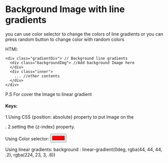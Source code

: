 # Background Image with line gradients
you can use color selector to change the colors of line gradients
or you can press random button to change color with random colors

HTMl:
```script
<div class="gradientDiv"> // Background line gradients
  <div class="backgroundImg"> //Add background Image here
  </div>
  <div class="inner">
    ... //other contents
  </div>
</div>
```

P.S For cover the Image to linear gradient

#### Keys:
  1.Using CSS {position: absolute} property to put Image on the <div class="gradientDiv">.
  2.setting the {z-index} property.

Using Color selector:
<input type="color" id="color1" value="#ff0000">

Using linear gradients:
<CSS>
background : linear-gradient(0deg, rgba(44, 44, 44, .2), rgba(224, 23, 3, .6))
